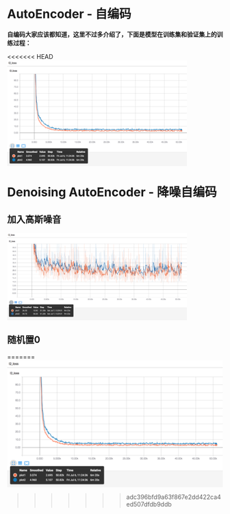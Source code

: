 # AutoEncoder - 自编码

**自编码大家应该都知道，这里不过多介绍了，下面是模型在训练集和验证集上的训练过程：**

<<<<<<< HEAD
<img src="autoencoder_tensorboard.png" width="420" alt="none" align="center">

# Denoising AutoEncoder - 降噪自编码

## 加入高斯噪音

<img src="denoise_plot1.png" width="420" alt="none" align="center">

## 随机置0



=======
<img src="autoencoder_tensorboard.png" width="720" alt="none" align="center">
>>>>>>> adc396bfd9a63f867e2dd422ca4ed507dfdb9ddb

